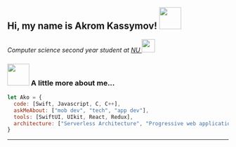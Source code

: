 <h2> Hi, my name is Akrom Kassymov! <img src="https://media.giphy.com/media/mGcNjsfWAjY5AEZNw6/giphy.gif" width="50"></h2>
<p><em>Computer science second year student at <a href="https://nu.edu.kz/en/"> NU </a> <img src="https://media.giphy.com/media/fYSnHlufseco8Fh93Z/giphy.gif" width="30">
</em></p>

### <img src="https://media.giphy.com/media/VgCDAzcKvsR6OM0uWg/giphy.gif" width="50"> A little more about me...  

```javascript
let Ako = {
  code: [Swift, Javascript, C, C++],
  askMeAbout: ["mob dev", "tech", "app dev"],
  tools: [SwiftUI, UIkit, React, Redux],
  architecture: ["Serverless Architecture", "Progressive web applications", "Single page applications"].
}
```

---

